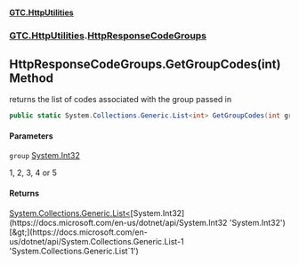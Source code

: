 #### [GTC.HttpUtilities](GTC.HttpUtilities.md 'GTC.HttpUtilities')
### [GTC.HttpUtilities](GTC.HttpUtilities.md#GTC.HttpUtilities 'GTC.HttpUtilities').[HttpResponseCodeGroups](GTC.HttpUtilities.md#GTC.HttpUtilities.HttpResponseCodeGroups 'GTC.HttpUtilities.HttpResponseCodeGroups')

## HttpResponseCodeGroups.GetGroupCodes(int) Method

returns the list of codes associated with the group passed in

```csharp
public static System.Collections.Generic.List<int> GetGroupCodes(int group);
```
#### Parameters

<a name='GTC.HttpUtilities.HttpResponseCodeGroups.GetGroupCodes(int).group'></a>

`group` [System.Int32](https://docs.microsoft.com/en-us/dotnet/api/System.Int32 'System.Int32')

1, 2, 3, 4 or 5

#### Returns
[System.Collections.Generic.List&lt;](https://docs.microsoft.com/en-us/dotnet/api/System.Collections.Generic.List-1 'System.Collections.Generic.List`1')[System.Int32](https://docs.microsoft.com/en-us/dotnet/api/System.Int32 'System.Int32')[&gt;](https://docs.microsoft.com/en-us/dotnet/api/System.Collections.Generic.List-1 'System.Collections.Generic.List`1')